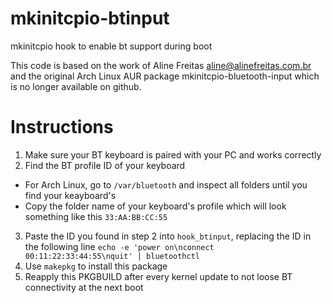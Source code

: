 # mkinitcpio-btinput
mkinitcpio hook to enable bt support during boot

This code is based on the work of Aline Freitas <aline@alinefreitas.com.br> and the original Arch Linux AUR package mkinitcpio-bluetooth-input which is no longer available on github.


# Instructions

1. Make sure your BT keyboard is paired with your PC and works correctly
2. Find the BT profile ID of your keyboard
* For Arch Linux, go to ```/var/bluetooth``` and inspect all folders until you find your keayboard's
* Copy the folder name of your keyboard's profile which will look something like this ```33:AA:BB:CC:55```
3. Paste the ID you found in step 2 into ```hook_btinput```, replacing the ID in the following line ```echo -e 'power on\nconnect 00:11:22:33:44:55\nquit' | bluetoothctl```
4. Use ```makepkg``` to install this package
5. Reapply this PKGBUILD after every kernel update to not loose BT connectivity at the next boot
